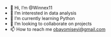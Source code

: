 - 👋 Hi, I’m @Winnex11
- 👀 I’m interested in data analysis
- 🌱 I’m currently learning Python
- 💞️ I’m looking to collaborate on projects
- 📫 How to reach me obayomiseyi@gmail.com

<!---
Winnex11/Winnex11 is a ✨ special ✨ repository because its `README.md` (this file) appears on your GitHub profile.
You can click the Preview link to take a look at your changes.
--->
